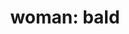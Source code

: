 ---
layout: people&body
title: "woman: bald"
emoji: woman_bald
permalink: 👩‍🦲.html
image: assets/img/3moji/woman_bald.png
---